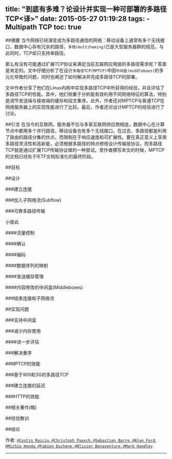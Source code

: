 title: "到底有多难？论设计并实现一种可部署的多路径TCP<译>"
date: 2015-05-27 01:19:28
tags: 
	- Multipath TCP
toc: true
---

##摘要
当今网络已经演变成为多路径通信的网络：移动设备上通常有多个无线接口，数据中心存有冗余的路径，`多宿(multihoming)`已是大型服务器群的规范。与此同时，TCP却只支持单路径。

那么有没有可能通过扩展TCP协议来满足当前互联网应用层的多路径需求呢？答案是肯定的。文中仔细分析了在设计`多路径TCP(MPTCP)`中因`中间盒(middleboes)`的多元化导致的问题，同时也阐述了如何解决并完成多路径TCP的部署。

文中作者分享了他们在Linux内核中实现多路径TCP中所获得的经验，并且评估了多路径TCP的性能。其中，他们侧重于分析能有效利用不同网络特征的算法，特别是调节发送端与接收端的缓存和段文重序。此外，作者还对MPTCP与普通TCP在网络服务器上的实现性能进行了比较。最后，作者还对设计MPTCP的经验进行了讨论。

<!-- more -->
##引言
在当今的互联网，服务器不仅与多家互联网供应商相连，数据中心在计算节点中都用多个并行路径，移动设备也有多个无线接口。在过去，多路径都是利用了路由的路径分集的优点，而限制在于响应速度和可扩展性。要在真正意义上享用多路径灵活性和高新能，必须根据多路径的特点修改设计传输层协议，而多路径TCP就是通过扩展TCP传输协议做的一种尝试。至作者撰写本文的时候，MPTCP的文档已经处于IETF文档标准化的最终阶段。

##目标

##设计

###建立连接

###加入子网络流(Subflow)

###可靠多路径传输

小彼此

####流量控制

####确认

####编码

####数据序列的映射

####发送缓存管理

####内容修改的中间盒(Middleboxes)

###结束连接和子网络流

##实现问题

###支持中间盒

###减少内存使用

####进一步评估

###解决重序

##MPTCP的效能

###基于Wifi和3G的多路径TCP

###建立连接的延迟

###HTTP的效能

##相关著作(略)

##经验教训

##结论

作者: [`@Costin Raiciu`, `@Christoph Paasch`, `@Sebastien Barre`, `@Alan Ford`, `@Michio Honda`, `@Fabien Duchene`, `@Olivier Bonaventure`, `@Mark Handley`][1]

---

[1]:https://www.cs.princeton.edu/courses/archive/fall14/cos561/papers/MPTCP12.pdf
